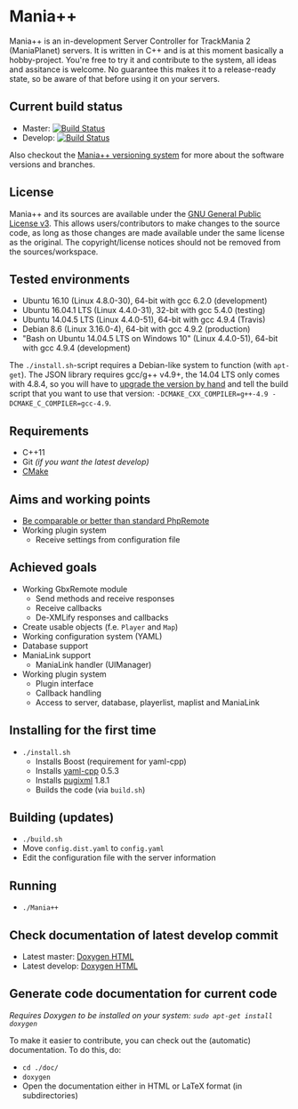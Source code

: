 # Mania++
Mania++ is an in-development Server Controller for TrackMania 2 (ManiaPlanet) servers. It is written in C++ and is at this moment basically a hobby-project. You're free to try it and contribute to the system, all ideas and assitance is welcome. No guarantee this makes it to a release-ready state, so be aware of that before using it on your servers.

## Current build status ##
* Master: [![Build Status](https://travis-ci.org/TheMaximum/mania-pp.svg?branch=master)](https://travis-ci.org/TheMaximum/mania-pp)
* Develop: [![Build Status](https://travis-ci.org/TheMaximum/mania-pp.svg?branch=develop)](https://travis-ci.org/TheMaximum/mania-pp)

Also checkout the [Mania++ versioning system](https://themaximum.github.io/mania-pp/versioning.html) for more about the software versions and branches.

## License ##
Mania++ and its sources are available under the [GNU General Public License v3](https://www.gnu.org/licenses/#GPL). This allows users/contributors to make changes to the source code, as long as those changes are made available under the same license as the original. The copyright/license notices should not be removed from the sources/workspace.

## Tested environments ##
* Ubuntu 16.10 (Linux 4.8.0-30), 64-bit with gcc 6.2.0 (development)
* Ubuntu 16.04.1 LTS (Linux 4.4.0-31), 32-bit with gcc 5.4.0 (testing)
* Ubuntu 14.04.5 LTS (Linux 4.4.0-51), 64-bit with gcc 4.9.4 (Travis)
* Debian 8.6 (Linux 3.16.0-4), 64-bit with gcc 4.9.2 (production)
* "Bash on Ubuntu 14.04.5 LTS on Windows 10" (Linux 4.4.0-51), 64-bit with gcc 4.9.4 (development)

The ```./install.sh```-script requires a Debian-like system to function (with ```apt-get```). The JSON library requires gcc/g++ v4.9+, the 14.04 LTS only comes with 4.8.4, so you will have to [upgrade the version by hand](http://askubuntu.com/a/456849) and tell the build script that you want to use that version: ```-DCMAKE_CXX_COMPILER=g++-4.9 -DCMAKE_C_COMPILER=gcc-4.9```.

## Requirements ##
* C++11
* Git _(if you want the latest develop)_
* [CMake](https://cmake.org)

## Aims and working points ##
* [Be comparable or better than standard PhpRemote](https://themaximum.github.io/mania-pp/comparison.html)
* Working plugin system
   * Receive settings from configuration file

## Achieved goals ##
* Working GbxRemote module
   * Send methods and receive responses
   * Receive callbacks
   * De-XMLify responses and callbacks
* Create usable objects (f.e. `Player` and `Map`)
* Working configuration system (YAML)
* Database support
* ManiaLink support
   * ManiaLink handler (UIManager)
* Working plugin system
   * Plugin interface
   * Callback handling
   * Access to server, database, playerlist, maplist and ManiaLink

## Installing for the first time ##
* ```./install.sh```
    * Installs Boost (requirement for yaml-cpp)
    * Installs [yaml-cpp](https://github.com/jbeder/yaml-cpp/) 0.5.3
    * Installs [pugixml](https://github.com/zeux/pugixml) 1.8.1
    * Builds the code (via ```build.sh```)

## Building (updates) ##
* ```./build.sh```
* Move ```config.dist.yaml``` to ```config.yaml```
* Edit the configuration file with the server information

## Running ##
* ```./Mania++```

## Check documentation of latest develop commit ##
* Latest master: [Doxygen HTML](https://themaximum.github.io/mania-pp/docs/master/html/)
* Latest develop: [Doxygen HTML](https://themaximum.github.io/mania-pp/docs/develop/html/)

## Generate code documentation for current code ##
_Requires Doxygen to be installed on your system: ```sudo apt-get install doxygen```_

To make it easier to contribute, you can check out the (automatic) documentation.
To do this, do:

* ```cd ./doc/```
* ```doxygen```
* Open the documentation either in HTML or LaTeX format (in subdirectories)
